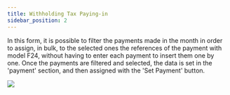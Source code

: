 ```yaml
---
title: Withholding Tax Paying-in
sidebar_position: 2
---
```


In this form, it is possible to filter the payments made in the month in order to assign, in bulk, to the selected ones the references of the payment with model F24, without having to enter each payment to insert them one by one. Once the payments are filtered and selected, the data is set in the 'payment' section, and then assigned with the 'Set Payment' button.

![](/img/it-it/finance-area/professional-men/search-compensations/withholding-tax-paying-in/image01.png)